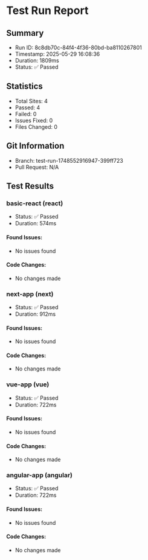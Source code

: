 # Test Run Report

## Summary
- Run ID: 8c8db70c-84f4-4f36-80bd-ba8110267801
- Timestamp: 2025-05-29 16:08:36
- Duration: 1809ms
- Status: ✅ Passed

## Statistics
- Total Sites: 4
- Passed: 4
- Failed: 0
- Issues Fixed: 0
- Files Changed: 0

## Git Information
- Branch: test-run-1748552916947-399ff723
- Pull Request: N/A

## Test Results
### basic-react (react)
- Status: ✅ Passed
- Duration: 574ms

#### Found Issues:
- No issues found

#### Code Changes:
- No changes made

### next-app (next)
- Status: ✅ Passed
- Duration: 912ms

#### Found Issues:
- No issues found

#### Code Changes:
- No changes made

### vue-app (vue)
- Status: ✅ Passed
- Duration: 722ms

#### Found Issues:
- No issues found

#### Code Changes:
- No changes made

### angular-app (angular)
- Status: ✅ Passed
- Duration: 722ms

#### Found Issues:
- No issues found

#### Code Changes:
- No changes made
